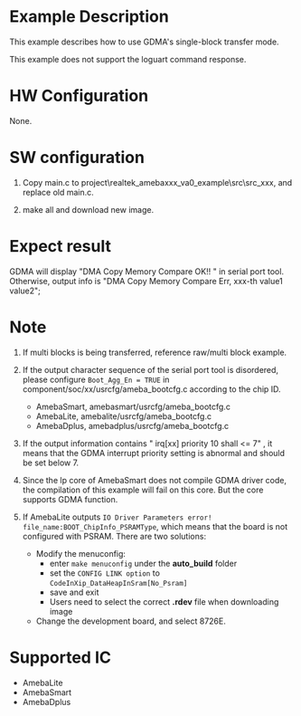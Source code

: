 ﻿# Example Description

This example describes how to use GDMA's single-block transfer mode.

This example does not support the loguart command response.

# HW Configuration

None.

# SW configuration

1. Copy main.c to project\realtek_amebaxxx_va0_example\src\src_xxx, and replace old main.c.

2. make all and download new image.

# Expect result

GDMA will display "DMA Copy Memory Compare OK!! " in serial port tool. Otherwise, output info is "DMA Copy Memory Compare Err, xxx-th value1 value2";

# Note

1. If multi blocks is being transferred, reference raw/multi block example.

2. If the output character sequence of the serial port tool is disordered, please configure `Boot_Agg_En = TRUE` in component/soc/xx/usrcfg/ameba_bootcfg.c according to the chip ID.
   - AmebaSmart, amebasmart/usrcfg/ameba_bootcfg.c
   - AmebaLite, amebalite/usrcfg/ameba_bootcfg.c
   - AmebaDplus, amebadplus/usrcfg/ameba_bootcfg.c
3. If the output information contains " irq[xx] priority 10 shall <= 7" , it means that the GDMA interrupt priority setting is abnormal and should be set below 7.

4. Since the lp core of AmebaSmart does not compile GDMA driver code, the compilation of this example will fail on this core. But the core supports GDMA function.

5. If AmebaLite outputs `IO Driver Parameters error! file_name:BOOT_ChipInfo_PSRAMType`, which means that the board is not configured with PSRAM. There are two solutions:
   - Modify the menuconfig:
     - enter `make menuconfig` under the **auto_build** folder
     - set the `CONFIG LINK option` to `CodeInXip_DataHeapInSram[No_Psram]`
     - save and exit
     - Users need to select the correct **.rdev** file when downloading image
   - Change the development board, and select 8726E.
# Supported IC

- AmebaLite
- AmebaSmart
- AmebaDplus
